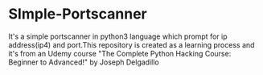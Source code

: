 # SImple-Portscanner
It's a simple portscanner in python3 language which prompt for ip address(ip4) and port.This repository is created as a learning process and it's from an Udemy course
"The Complete Python Hacking Course: Beginner to Advanced!" by Joseph Delgadillo
